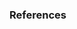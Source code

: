 ### References

[^ros]: [The Robot Operating System](http://ros.org)
[^catkin]: [Catkin on the ROS wiki](http://wiki.ros.org/catkin)
[^Baker2021]: [Baker J.W., Bradley B., and Stafford P. (2021): Seismic Hazard and Risk Analysis]{https://doi.org/10.1017/9781108425056}
